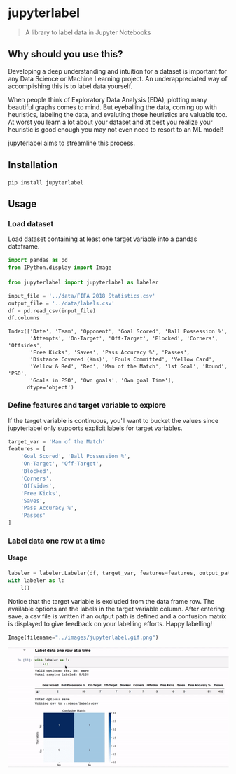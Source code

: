 # jupyterlabel
> A library to label data in Jupyter Notebooks


## Why should you use this? 

Developing a deep understanding and intuition for a dataset is important for any Data Science or Machine Learning project. An underappreciated way of accomplishing this is to label data yourself.

When people think of Exploratory Data Analysis (EDA), plotting many beautiful graphs comes to mind. But eyeballing the data, coming up with heuristics, labeling the data, and evaluting those heuristics are valuable too. At worst you learn a lot about your dataset and at best you realize your heuristic is good enough you may not even need to resort to an ML model!

jupyterlabel aims to streamline this process.

## Installation 

`pip install jupyterlabel`

## Usage 

### Load dataset

Load dataset containing at least one target variable into a pandas dataframe. 

```python
import pandas as pd
from IPython.display import Image

from jupyterlabel import jupyterlabel as labeler
```

```python
input_file = '../data/FIFA 2018 Statistics.csv'
output_file = '../data/labels.csv'
df = pd.read_csv(input_file)
df.columns
```




    Index(['Date', 'Team', 'Opponent', 'Goal Scored', 'Ball Possession %',
           'Attempts', 'On-Target', 'Off-Target', 'Blocked', 'Corners', 'Offsides',
           'Free Kicks', 'Saves', 'Pass Accuracy %', 'Passes',
           'Distance Covered (Kms)', 'Fouls Committed', 'Yellow Card',
           'Yellow & Red', 'Red', 'Man of the Match', '1st Goal', 'Round', 'PSO',
           'Goals in PSO', 'Own goals', 'Own goal Time'],
          dtype='object')



### Define features and target variable to explore

If the target variable is continuous, you'll want to bucket the values since jupyterlabel only supports explicit labels for target variables.

```python
target_var = 'Man of the Match'
features = [
    'Goal Scored', 'Ball Possession %',
    'On-Target', 'Off-Target',
    'Blocked',
    'Corners',
    'Offsides', 
    'Free Kicks', 
    'Saves',
    'Pass Accuracy %',
    'Passes'
]
```

### Label data one row at a time

#### Usage
```python
labeler = labeler.Labeler(df, target_var, features=features, output_path=output_file)
with labeler as l:
    l()
```

Notice that the target variable is excluded from the data frame row. The available options are the labels in the target variable column. After entering save, a csv file is written if an output path is defined and a confusion matrix is displayed to give feedback on your labelling efforts. Happy labelling!

```python
Image(filename="../images/jupyterlabel.gif.png")
```




![png](docs/images/output_15_0.png)


